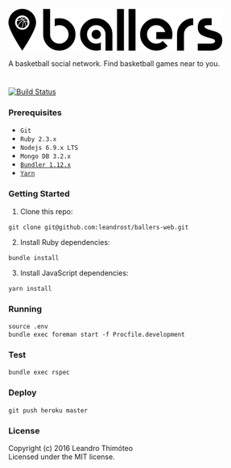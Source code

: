 ![Ballers](media/logo.png)

A basketball social network. Find basketball games near to you.
#
[![Build Status](https://semaphoreci.com/api/v1/leandrost/ballers-web/branches/master/shields_badge.svg)](https://semaphoreci.com/leandrost/ballers-web)

### Prerequisites
* `Git`
* `Ruby 2.3.x`
* `Nodejs 6.9.x LTS`
* `Mongo DB 3.2.x`
* [`Bundler 1.12.x`](http://bundler.io/)
* [`Yarn`](https://yarnpkg.com/)

### Getting Started
1. Clone this repo:
  ```
  git clone git@github.com:leandrost/ballers-web.git
  ```
2. Install Ruby dependencies:
  ```
  bundle install
  ```
3. Install JavaScript dependencies:
  ```
  yarn install
  ```

### Running
```
source .env
bundle exec foreman start -f Procfile.development
```

### Test
```
bundle exec rspec
```

### Deploy
```
git push heroku master
```

### License

Copyright (c) 2016 Leandro Thimóteo<br/>
Licensed under the MIT license.
